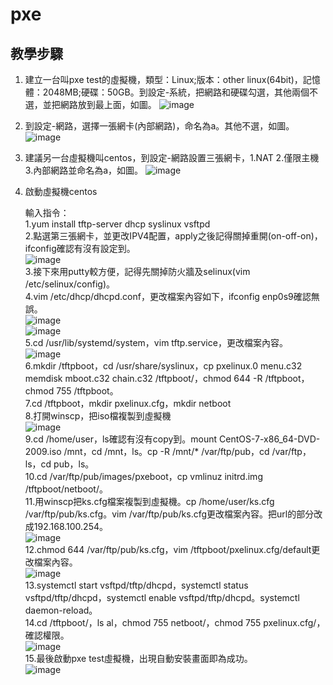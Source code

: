 # pxe

## 教學步驟

1. 建立一台叫pxe test的虛擬機，類型：Linux;版本：other linux(64bit)，記憶體：2048MB;硬碟：50GB。到設定-系統，把網路和硬碟勾選，其他兩個不選，並把網路放到最上面，如圖。
![image](https://github.com/fairy042026/109-linux-/blob/main/0303%E4%B8%8A%E8%AA%B2%E5%85%A7%E5%AE%B9/%E8%9E%A2%E5%B9%95%E6%93%B7%E5%8F%96%E7%95%AB%E9%9D%A2%20(414).png)  
1. 到設定-網路，選擇一張網卡(內部網路)，命名為a。其他不選，如圖。
![image](https://github.com/fairy042026/109-linux-/blob/main/0303%E4%B8%8A%E8%AA%B2%E5%85%A7%E5%AE%B9/%E8%9E%A2%E5%B9%95%E6%93%B7%E5%8F%96%E7%95%AB%E9%9D%A2%20(416).png)  
1. 建議另一台虛擬機叫centos，到設定-網路設置三張網卡，1.NAT 2.僅限主機 3.內部網路並命名為a，如圖。
![image](https://github.com/fairy042026/109-linux-/blob/main/0303%E4%B8%8A%E8%AA%B2%E5%85%A7%E5%AE%B9/%E8%9E%A2%E5%B9%95%E6%93%B7%E5%8F%96%E7%95%AB%E9%9D%A2%20(415).png)  
1. 啟動虛擬機centos

    輸入指令：  
    1.yum install tftp-server dhcp syslinux vsftpd  
    2.點選第三張網卡，並更改IPV4配置，apply之後記得關掉重開(on-off-on)，ifconfig確認有沒有設定到。  
    ![image](https://github.com/fairy042026/109-linux-/blob/main/0303%E4%B8%8A%E8%AA%B2%E5%85%A7%E5%AE%B9/%E8%9E%A2%E5%B9%95%E6%93%B7%E5%8F%96%E7%95%AB%E9%9D%A2%20(417).png)  
    3.接下來用putty較方便，記得先關掉防火牆及selinux(vim /etc/selinux/config)。  
    4.vim /etc/dhcp/dhcpd.conf，更改檔案內容如下，ifconfig enp0s9確認無誤。  
    ![image](https://github.com/fairy042026/109-linux-/blob/main/0303%E4%B8%8A%E8%AA%B2%E5%85%A7%E5%AE%B9/photo_2021-03-03_09-43-53.jpg)  
    ![image](https://github.com/fairy042026/109-linux-/blob/main/0303%E4%B8%8A%E8%AA%B2%E5%85%A7%E5%AE%B9/photo_2021-03-03_09-44-34.jpg)  
    5.cd /usr/lib/systemd/system，vim tftp.service，更改檔案內容。  
    ![image](https://github.com/fairy042026/109-linux-/blob/main/0303%E4%B8%8A%E8%AA%B2%E5%85%A7%E5%AE%B9/photo_2021-03-03_09-46-23.jpg)  
    6.mkdir /tftpboot，cd /usr/share/syslinux，cp pxelinux.0 menu.c32 memdisk mboot.c32 chain.c32 /tftpboot/，chmod 644 -R /tftpboot，chmod 755 /tftpboot。  
    7.cd /tftpboot，mkdir pxelinux.cfg，mkdir netboot  
    8.打開winscp，把iso檔複製到虛擬機  
    ![image](https://github.com/fairy042026/109-linux-/blob/main/0303%E4%B8%8A%E8%AA%B2%E5%85%A7%E5%AE%B9/%E8%9E%A2%E5%B9%95%E6%93%B7%E5%8F%96%E7%95%AB%E9%9D%A2%20(422).png)  
    9.cd /home/user，ls確認有沒有copy到。mount CentOS-7-x86_64-DVD-2009.iso /mnt，cd /mnt，ls。cp -R /mnt/* /var/ftp/pub，cd /var/ftp，ls，cd pub，ls。  
    10.cd /var/ftp/pub/images/pxeboot，cp vmlinuz initrd.img /tftpboot/netboot/。  
    11.用winscp把ks.cfg檔案複製到虛擬機。cp /home/user/ks.cfg /var/ftp/pub/ks.cfg。vim /var/ftp/pub/ks.cfg更改檔案內容。把url的部分改成192.168.100.254。    
    ![image](https://github.com/fairy042026/109-linux-/blob/main/0303%E4%B8%8A%E8%AA%B2%E5%85%A7%E5%AE%B9/url192.168.100.254.png)  
    12.chmod 644 /var/ftp/pub/ks.cfg，vim /tftpboot/pxelinux.cfg/default更改檔案內容。  
    ![image](https://github.com/fairy042026/109-linux-/blob/main/0303%E4%B8%8A%E8%AA%B2%E5%85%A7%E5%AE%B9/%E8%9E%A2%E5%B9%95%E6%93%B7%E5%8F%96%E7%95%AB%E9%9D%A2%20(420).png)  
    13.systemctl start vsftpd/tftp/dhcpd，systemctl status vsftpd/tftp/dhcpd，systemctl enable vsftpd/tftp/dhcpd。systemctl daemon-reload。  
    14.cd /tftpboot/，ls al，chmod 755 netboot/，chmod 755 pxelinux.cfg/，確認權限。  
    ![image](https://github.com/fairy042026/109-linux-/blob/main/0303%E4%B8%8A%E8%AA%B2%E5%85%A7%E5%AE%B9/photo_2021-03-03_10-31-13.jpg)  
    15.最後啟動pxe test虛擬機，出現自動安裝畫面即為成功。  
    ![image](https://github.com/fairy042026/109-linux-/blob/main/0303%E4%B8%8A%E8%AA%B2%E5%85%A7%E5%AE%B9/%E8%9E%A2%E5%B9%95%E6%93%B7%E5%8F%96%E7%95%AB%E9%9D%A2%20(424).png)  
    
    



